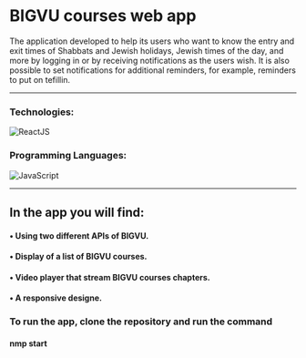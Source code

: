 # BIGVU courses web app

The application developed to help its users who want to know the entry and exit times of Shabbats and Jewish holidays, Jewish times of the day, and more by logging in or by receiving notifications as the users wish.
It is also possible to set notifications for additional reminders, for example, reminders to put on tefillin.

---

### Technologies:

<div>
  <img alt="ReactJS" src="https://img.shields.io/badge/React.js-00579c?style=for-the-badge&logo=react&logoColor=white" />
</div>

### Programming Languages:

<div>
  <img alt="JavaScript" src="https://img.shields.io/badge/JavaScript-00579c?style=for-the-badge&logo=JavaScript&logoColor=white" />
</div>

---

## In the app you will find:

#### • Using two different APIs of BIGVU.

#### • Display of a list of BIGVU courses.

#### • Video player that stream BIGVU courses chapters.

#### • A responsive designe.

### To run the app, clone the repository and run the command

#### nmp start
